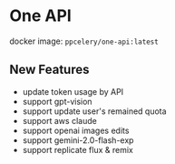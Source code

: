 # One API

docker image: `ppcelery/one-api:latest`

## New Features

- update token usage by API
- support gpt-vision
- support update user's remained quota
- support aws claude
- support openai images edits
- support gemini-2.0-flash-exp
- support replicate flux & remix
